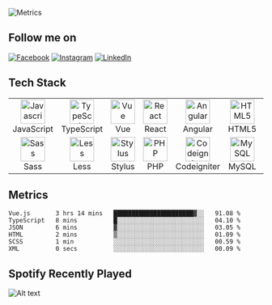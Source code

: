 ![Metrics](https://metrics.lecoq.io/axelreinno?template=classic&isocalendar=1&languages=1&stargazers=1&lines=1&stars=1&habits=1&followup=1&people=1&introduction=1&repositories=1&achievements=1&activity=1&code=1&gists=1&projects=1&pagespeed=1&base=header%2C%20activity%2C%20community%2C%20repositories%2C%20metadata&base.indepth=false&base.hireable=false&repositories.batch=100&repositories.forks=false&repositories.affiliations=owner&isocalendar=false&isocalendar.duration=full-year&languages=false&languages.limit=8&languages.threshold=0%25&languages.other=false&languages.colors=github&languages.sections=most-used&languages.indepth=false&languages.analysis.timeout=15&languages.categories=markup%2C%20programming&languages.recent.categories=markup%2C%20programming&languages.recent.load=300&languages.recent.days=14&stargazers=false&stargazers.charts=true&stargazers.charts.type=classic&stargazers.worldmap=false&stargazers.worldmap.sample=0&lines=false&lines.sections=base&lines.repositories.limit=4&lines.history.limit=1&stars=false&stars.limit=4&habits=false&habits.from=200&habits.days=14&habits.facts=true&habits.charts=false&habits.charts.type=classic&habits.trim=false&habits.languages.limit=8&habits.languages.threshold=0%25&followup=false&followup.sections=repositories&followup.indepth=false&followup.archived=true&people=false&people.limit=24&people.identicons=true&people.identicons.hide=false&people.size=28&people.types=followers%2C%20following&people.shuffle=false&introduction=false&introduction.title=true&repositories=false&repositories.pinned=0&repositories.starred=0&repositories.random=0&repositories.order=featured%2C%20pinned%2C%20starred%2C%20random&achievements=false&achievements.threshold=C&achievements.secrets=true&achievements.display=compact&achievements.limit=0&activity=false&activity.limit=5&activity.load=300&activity.days=14&activity.visibility=all&activity.timestamps=false&activity.filter=all&code=false&code.lines=12&code.load=400&code.days=3&code.visibility=public&gists=false&projects=false&projects.limit=4&projects.descriptions=true&pagespeed=false&pagespeed.url=https%3A%2F%2Faxelreinno.dev%2F&pagespeed.detailed=true&pagespeed.screenshot=false&pagespeed.pwa=false&config.timezone=Asia%2FJakarta&config.twemoji=true)

<h2 align="left">Follow me on</h2>

[![Facebook](https://img.shields.io/badge/Facebook-%231877F2.svg?style=for-the-badge&logo=Facebook&logoColor=white)](https://facebook.com/axellreinno) [![Instagram](https://img.shields.io/badge/Instagram-%23E4405F.svg?style=for-the-badge&logo=Instagram&logoColor=white)](https://instagram.com/axellreinno) [![LinkedIn](https://img.shields.io/badge/LinkedIn-%230077B5.svg?style=for-the-badge&logo=linkedin&logoColor=white)](https://linkedin.com/in/axelreinno)

<h2 align="left" id="tech-stack">Tech Stack</h2>

<table>
  <tr>
    <td align="center" width="96">
      <a href="#tech-stack">
        <img src="https://cdn.jsdelivr.net/gh/devicons/devicon/icons/javascript/javascript-original.svg" width="48" height="48" alt="Javascript" />
      </a>
      <br>JavaScript
    </td>
    <td align="center" width="96">
      <a href="#tech-stack">
        <img src="https://cdn.jsdelivr.net/gh/devicons/devicon/icons/typescript/typescript-original.svg" width="48" height="48" alt="TypeScript" />
      </a>
      <br>TypeScript
    </td>
    <td align="center" width="96">
      <a href="#tech-stack">
        <img src="https://cdn.jsdelivr.net/gh/devicons/devicon/icons/vuejs/vuejs-original.svg" width="48" height="48" alt="Vue" />
      </a>
      <br>Vue
    </td>
    <td align="center" width="96">
      <a href="#tech-stack">
        <img src="https://cdn.jsdelivr.net/gh/devicons/devicon/icons/react/react-original.svg" width="48" height="48" alt="React" />
      </a>
      <br>React
    </td>
    <td align="center" width="96">
      <a href="#tech-stack">
        <img src="https://cdn.jsdelivr.net/gh/devicons/devicon/icons/angularjs/angularjs-original.svg" width="48" height="48" alt="Angular" />
      </a>
      <br>Angular
    </td>
    <td align="center" width="96">
      <a href="#tech-stack">
        <img src="https://cdn.jsdelivr.net/gh/devicons/devicon/icons/html5/html5-original.svg" width="48" height="48" alt="HTML5" />
      </a>
      <br>HTML5
    </td>
    <td align="center" width="96">
      <a href="#tech-stack" >
        <img src="https://cdn.jsdelivr.net/gh/devicons/devicon/icons/css3/css3-original.svg" width="48" height="48" alt="CSS3" />
      </a>
      <br>CSS3
    </td>
    <td align="center" width="96">
      <a href="#tech-stack">
        <img src="https://cdn.jsdelivr.net/gh/devicons/devicon/icons/nuxtjs/nuxtjs-original.svg" width="48" height="48" alt="Bootstrap" />
      </a>
      <br>Nuxt
    </td>
    <td align="center" width="96">
      <a href="#tech-stack">
        <img src="https://cdn.jsdelivr.net/gh/devicons/devicon/icons/jquery/jquery-original.svg" width="48" height="48" alt="Jquery" />
      </a>
      <br>JQuery
    </td>
  </tr>
  <tr>
    <td align="center" width="96"> 
      <a href="#tech-stack" >
        <img src="https://cdn.jsdelivr.net/gh/devicons/devicon/icons/sass/sass-original.svg" width="48" height="48" alt="Sass" />
      </a>
      <br>Sass
    </td>
    <td align="center" width="96">
      <a href="#tech-stack" >
        <img src="https://cdn.jsdelivr.net/gh/devicons/devicon/icons/less/less-plain-wordmark.svg" width="48" height="48" alt="Less" />
      </a>
      <br>Less
    </td>
    <td align="center" width="96">
      <a href="#tech-stack">
        <img src="https://cdn.jsdelivr.net/gh/devicons/devicon/icons/stylus/stylus-original.svg" width="48" height="48" alt="Stylus" />
      </a>
      <br>Stylus
    </td>
    <td align="center" width="96">
      <a href="#tech-stack">
        <img src="https://cdn.jsdelivr.net/gh/devicons/devicon/icons/php/php-original.svg" width="48" height="48" alt="PHP" />
      </a>
      <br>PHP
    </td>
    <td align="center" width="96">
      <a href="#tech-stack">
        <img src="https://cdn.jsdelivr.net/gh/devicons/devicon/icons/codeigniter/codeigniter-plain.svg" width="48" height="48" alt="Codeigniter" />
      </a>
      <br>Codeigniter
    </td>
    <td align="center" width="96">
      <a href="#tech-stack">
        <img src="https://cdn.jsdelivr.net/gh/devicons/devicon/icons/mysql/mysql-original.svg" width="48" height="48" alt="MySQL" />
      </a>
      <br>MySQL
    </td>
    <td align="center" width="96">
      <a href="#tech-stack" >
        <img src="https://cdn.jsdelivr.net/gh/devicons/devicon/icons/apache/apache-original.svg" width="48" height="48" alt="Apache" />
      </a>
      <br>Apache
    </td>
    <td align="center" width="96">
      <a href="#tech-stack" >
        <img src="https://cdn.jsdelivr.net/gh/devicons/devicon/icons/nginx/nginx-original.svg" width="48" height="48" alt="Nginx" />
      </a>
      <br>Nginx
    </td>
    <td align="center" width="96">
      <a href="#tech-stack" >
        <img src="https://cdn.jsdelivr.net/gh/devicons/devicon/icons/gulp/gulp-plain.svg" width="48" height="48" alt="Thanos" />
      </a>
      <br>Gulp
    </td>
  </tr>
</table>

<h2 align="left" id="github-dev-metrics">Metrics</h2>

<!--START_SECTION:waka-->

```text
Vue.js       3 hrs 14 mins   ██████████████████████▓░░   91.08 %
TypeScript   8 mins          █░░░░░░░░░░░░░░░░░░░░░░░░   04.10 %
JSON         6 mins          ▓░░░░░░░░░░░░░░░░░░░░░░░░   03.05 %
HTML         2 mins          ▒░░░░░░░░░░░░░░░░░░░░░░░░   01.09 %
SCSS         1 min           ░░░░░░░░░░░░░░░░░░░░░░░░░   00.59 %
XML          0 secs          ░░░░░░░░░░░░░░░░░░░░░░░░░   00.09 %
```

<!--END_SECTION:waka-->

<h2 align="left" id="recently-played">Spotify Recently Played</h2>

![Alt text](https://spotify-recently-played-readme.vercel.app/api?user=bz73zlav9qr3k6twq1c88qqao)

